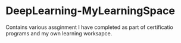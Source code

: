 # DeepLearning-MyLearningSpace
Contains various assginment I have completed as part of certificatio programs and my own learning worksapce.
